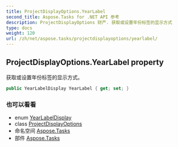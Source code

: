 ```yaml
---
title: ProjectDisplayOptions.YearLabel
second_title: Aspose.Tasks for .NET API 参考
description: ProjectDisplayOptions 财产. 获取或设置年份标签的显示方式
type: docs
weight: 120
url: /zh/net/aspose.tasks/projectdisplayoptions/yearlabel/
---
```

## ProjectDisplayOptions.YearLabel property

获取或设置年份标签的显示方式。

```csharp
public YearLabelDisplay YearLabel { get; set; }
```

### 也可以看看

* enum [YearLabelDisplay](../../yearlabeldisplay/)
* class [ProjectDisplayOptions](../)
* 命名空间 [Aspose.Tasks](../../projectdisplayoptions/)
* 部件 [Aspose.Tasks](../../../)



